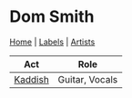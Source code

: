 # Dom Smith

[Home](../index.md) | [Labels](../labels.md) | [Artists](../artists.md)

| Act | Role |
|---|---|
| [Kaddish](kaddish.md) | Guitar, Vocals |